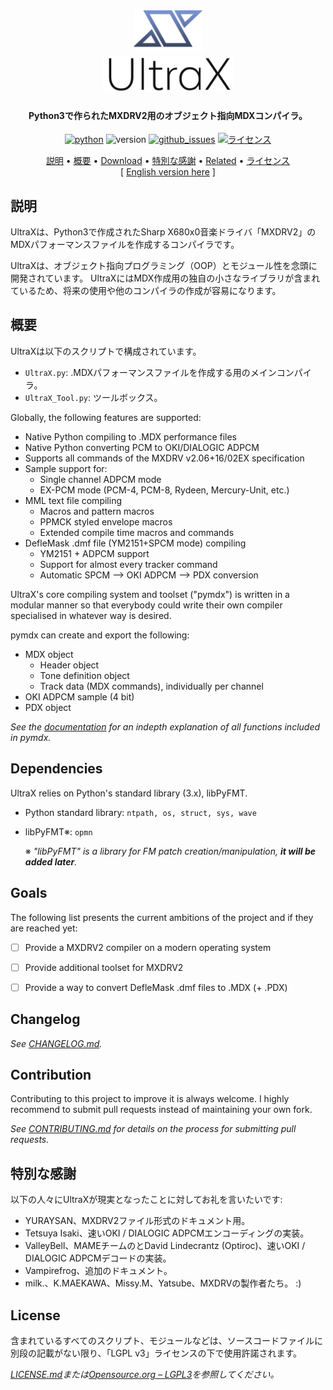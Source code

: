 
<h1 align="center">
    <a href="#">
        <img src=".\doc\rsrc\img\UltraX_Logo_temp2.png" alt="UltraX_logo" width="110"></a>
    <br>
    <a href="#">
        <img src=".\doc\rsrc\img\ultrax_text.png" alt="UltraX" width="210"></a>
    <br>
</h1>

<h4 align="center">
    Python3で作られたMXDRV2用のオブジェクト指向MDXコンパイラ。
</h4>

<p align="center">
    <a href="https://www.python.org/">
        <img src="https://img.shields.io/badge/python-3.5 | 3.6 | 3.7-blue.svg?style=flat-square"
            alt="python"></a>
    <img src="https://img.shields.io/badge/バージョン-v0.1_(incomplete)-red.svg?style=flat-square"
        alt="version">
    <a href="https://github.com/DeltaRazero/UltraX/issues">
        <img src="https://img.shields.io/github/issues/deltarazero/UltraX.svg?style=flat-square&label=%e5%95%8f%e9%a1%8c"
            alt="github_issues"></a>
    <a href="https://opensource.org/licenses/LGPL-3.0">
        <img src="https://img.shields.io/badge/ライセンス-LGPL_v3-blue.svg?style=flat-square"
            alt="ライセンス"></a>
</p>

<p align="center">
    <a href="#説明">説明</a> •
    <a href="#概要">概要</a> •
    <a href="#download">Download</a> •
    <a href="#特別な感謝">特別な感謝</a> •
    <a href="#related">Related</a> •
    <a href="#ライセンス">ライセンス</a>
    <br/>
    [ <a href="https://github.com/DeltaRazero/UltraX/blob/master/README.md">English version here</a> ]
</p>


## 説明

UltraXは、Python3で作成されたSharp X680x0音楽ドライバ「MXDRV2」のMDXパフォーマンスファイルを作成するコンパイラです。

UltraXは、オブジェクト指向プログラミング（OOP）とモジュール性を念頭に開発されています。 UltraXにはMDX作成用の独自の小さなライブラリが含まれているため、将来の使用や他のコンパイラの作成が容易になります。


## 概要

UltraXは以下のスクリプトで構成されています。
- `UltraX.py`: .MDXパフォーマンスファイルを作成する用のメインコンパイラ。
- `UltraX_Tool.py`: ツールボックス。


Globally, the following features are supported:
- Native Python compiling to .MDX performance files
- Native Python converting PCM to OKI/DIALOGIC ADPCM
- Supports all commands of the MXDRV v2.06+16/02EX specification
- Sample support for:
    - Single channel ADPCM mode
    - EX-PCM mode (PCM-4, PCM-8, Rydeen, Mercury-Unit, etc.)
- MML text file compiling
    - Macros and pattern macros
    - PPMCK styled envelope macros
    - Extended compile time macros and commands
- DefleMask .dmf file (YM2151+SPCM mode) compiling
    - YM2151 + ADPCM support
    - Support for almost every tracker command
    - Automatic SPCM --> OKI ADPCM --> PDX conversion

UltraX's core compiling system and toolset ("pymdx") is written in a modular manner so that everybody could write their own compiler specialised in whatever way is desired.

pymdx can create and export the following:
- MDX object
    - Header object
    - Tone definition object
    - Track data (MDX commands), individually per channel
- OKI ADPCM sample (4 bit)
- PDX object

*See the [documentation](#) for an indepth explanation of all functions included in pymdx.*


## Dependencies

UltraX relies on Python's standard library (3.x), libPyFMT.
* Python standard library:
`ntpath, os, struct, sys, wave`

* libPyFMT※:
`opmn`

    ※ *"libPyFMT" is a library for FM patch creation/manipulation, **it will be added later**.*


## Goals

The following list presents the current ambitions of the project and if they are reached yet:

- [ ] Provide a MXDRV2 compiler on a modern operating system
- [ ] Provide additional toolset for MXDRV2
- [ ] Provide a way to convert DefleMask .dmf files to .MDX (+ .PDX)


## Changelog

*See [CHANGELOG.md](#).* 


## Contribution

Contributing to this project to improve it is always welcome. I highly recommend to submit pull requests instead of maintaining your own fork.

*See [CONTRIBUTING.md](#) for details on the process for submitting pull requests.*


## 特別な感謝

以下の人々にUltraXが現実となったことに対してお礼を言いたいです:

- YURAYSAN、MXDRV2ファイル形式のドキュメント用。
- Tetsuya Isaki、速いOKI / DIALOGIC ADPCMエンコーディングの実装。
- ValleyBell、MAMEチームのとDavid Lindecrantz (Optiroc)、速いOKI / DIALOGIC ADPCMデコードの実装。
- Vampirefrog、追加のドキュメント。
- milk.、K.MAEKAWA、Missy.M、Yatsube、MXDRVの製作者たち。 :)


## License

含まれているすべてのスクリプト、モジュールなどは、ソースコードファイルに別段の記載がない限り、「LGPL v3」ライセンスの下で使用許諾されます。

*[LICENSE.md](#)または[Opensource.org – LGPL3](https://opensource.org/licenses/LGPL-3.0)を参照してください。*

&nbsp;
